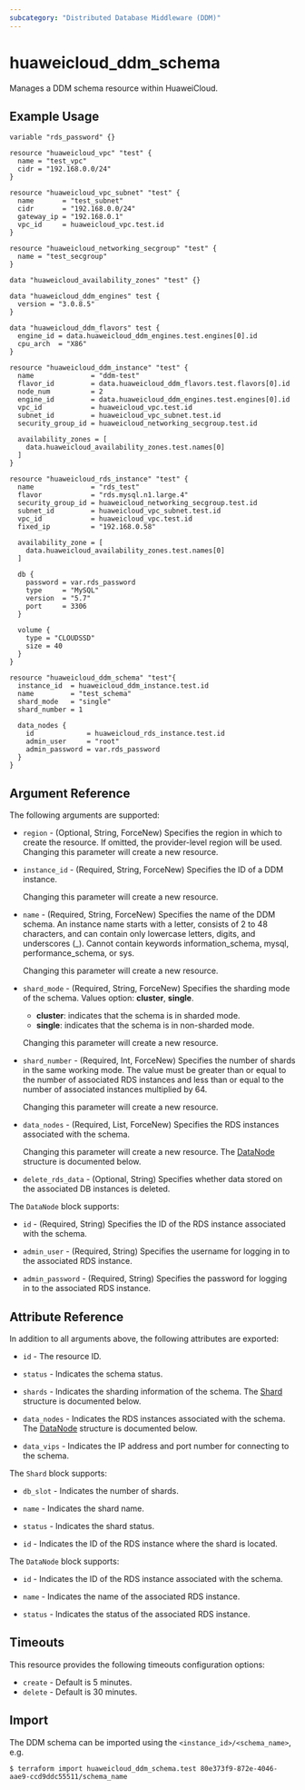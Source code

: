 ```yaml
---
subcategory: "Distributed Database Middleware (DDM)"
---
```


# huaweicloud_ddm_schema

Manages a DDM schema resource within HuaweiCloud.

## Example Usage

```hcl
variable "rds_password" {}

resource "huaweicloud_vpc" "test" {
  name = "test_vpc"
  cidr = "192.168.0.0/24"
}

resource "huaweicloud_vpc_subnet" "test" {
  name       = "test_subnet"
  cidr       = "192.168.0.0/24"
  gateway_ip = "192.168.0.1"
  vpc_id     = huaweicloud_vpc.test.id
}

resource "huaweicloud_networking_secgroup" "test" {
  name = "test_secgroup"
}

data "huaweicloud_availability_zones" "test" {}

data "huaweicloud_ddm_engines" test {
  version = "3.0.8.5"
}

data "huaweicloud_ddm_flavors" test {
  engine_id = data.huaweicloud_ddm_engines.test.engines[0].id
  cpu_arch  = "X86"
}

resource "huaweicloud_ddm_instance" "test" {
  name              = "ddm-test"
  flavor_id         = data.huaweicloud_ddm_flavors.test.flavors[0].id
  node_num          = 2
  engine_id         = data.huaweicloud_ddm_engines.test.engines[0].id
  vpc_id            = huaweicloud_vpc.test.id
  subnet_id         = huaweicloud_vpc_subnet.test.id
  security_group_id = huaweicloud_networking_secgroup.test.id

  availability_zones = [
    data.huaweicloud_availability_zones.test.names[0]
  ]
}

resource "huaweicloud_rds_instance" "test" {
  name              = "rds_test"
  flavor            = "rds.mysql.n1.large.4"
  security_group_id = huaweicloud_networking_secgroup.test.id
  subnet_id         = huaweicloud_vpc_subnet.test.id
  vpc_id            = huaweicloud_vpc.test.id
  fixed_ip          = "192.168.0.58"

  availability_zone = [
    data.huaweicloud_availability_zones.test.names[0]
  ]

  db {
    password = var.rds_password
    type     = "MySQL"
    version  = "5.7"
    port     = 3306
  }

  volume {
    type = "CLOUDSSD"
    size = 40
  }
}

resource "huaweicloud_ddm_schema" "test"{
  instance_id  = huaweicloud_ddm_instance.test.id
  name         = "test_schema"
  shard_mode   = "single"
  shard_number = 1

  data_nodes {
    id             = huaweicloud_rds_instance.test.id
    admin_user     = "root"
    admin_password = var.rds_password
  }
}
```

## Argument Reference

The following arguments are supported:

* `region` - (Optional, String, ForceNew) Specifies the region in which to create the resource.
  If omitted, the provider-level region will be used. Changing this parameter will create a new resource.

* `instance_id` - (Required, String, ForceNew) Specifies the ID of a DDM instance.

  Changing this parameter will create a new resource.

* `name` - (Required, String, ForceNew) Specifies the name of the DDM schema.
  An instance name starts with a letter, consists of 2 to 48 characters, and can contain only lowercase letters,
  digits, and underscores (_). Cannot contain keywords information_schema, mysql, performance_schema, or sys.

  Changing this parameter will create a new resource.

* `shard_mode` - (Required, String, ForceNew) Specifies the sharding mode of the schema. Values option: **cluster**, **single**.
  + **cluster**: indicates that the schema is in sharded mode.
  + **single**: indicates that the schema is in non-sharded mode.

  Changing this parameter will create a new resource.

* `shard_number` - (Required, Int, ForceNew) Specifies the number of shards in the same working mode.
  The value must be greater than or equal to the number of associated RDS instances and less than or equal
  to the number of associated instances multiplied by 64.

  Changing this parameter will create a new resource.

* `data_nodes` - (Required, List, ForceNew) Specifies the RDS instances associated with the schema.

  Changing this parameter will create a new resource.
  The [DataNode](#DdmSchema_DataNode) structure is documented below.

* `delete_rds_data` - (Optional, String) Specifies whether data stored on the associated DB instances is deleted.

<a name="DdmSchema_DataNode"></a>
The `DataNode` block supports:

* `id` - (Required, String) Specifies the ID of the RDS instance associated with the schema.

* `admin_user` - (Required, String) Specifies the username for logging in to the associated RDS instance.

* `admin_password` - (Required, String) Specifies the password for logging in to the associated RDS instance.

## Attribute Reference

In addition to all arguments above, the following attributes are exported:

* `id` - The resource ID.

* `status` - Indicates the schema status.

* `shards` - Indicates the sharding information of the schema.
  The [Shard](#DdmSchema_Shard) structure is documented below.

* `data_nodes` - Indicates the RDS instances associated with the schema.
  The [DataNode](#DdmSchema_DataNode) structure is documented below.

* `data_vips` - Indicates the IP address and port number for connecting to the schema.

<a name="DdmSchema_Shard"></a>
The `Shard` block supports:

* `db_slot` - Indicates the number of shards.

* `name` - Indicates the shard name.

* `status` - Indicates the shard status.

* `id` - Indicates the ID of the RDS instance where the shard is located.

<a name="DdmSchema_DataNode"></a>
The `DataNode` block supports:

* `id` - Indicates the ID of the RDS instance associated with the schema.

* `name` - Indicates the name of the associated RDS instance.

* `status` - Indicates the status of the associated RDS instance.

## Timeouts

This resource provides the following timeouts configuration options:

* `create` - Default is 5 minutes.
* `delete` - Default is 30 minutes.

## Import

The DDM schema can be imported using the `<instance_id>/<schema_name>`, e.g.

```
$ terraform import huaweicloud_ddm_schema.test 80e373f9-872e-4046-aae9-ccd9ddc55511/schema_name
```
